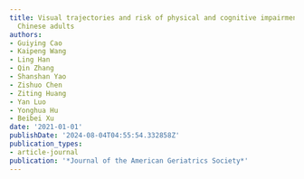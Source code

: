 ```yaml
---
title: Visual trajectories and risk of physical and cognitive impairment among older
  Chinese adults
authors:
- Guiying Cao
- Kaipeng Wang
- Ling Han
- Qin Zhang
- Shanshan Yao
- Zishuo Chen
- Ziting Huang
- Yan Luo
- Yonghua Hu
- Beibei Xu
date: '2021-01-01'
publishDate: '2024-08-04T04:55:54.332858Z'
publication_types:
- article-journal
publication: '*Journal of the American Geriatrics Society*'
---
```

